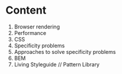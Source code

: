 # Content
1. Browser rendering
1. Performance
1. CSS
1. Specificity problems
1. Approaches to solve specificity problems
1. BEM
1. Living Styleguide // Pattern Library